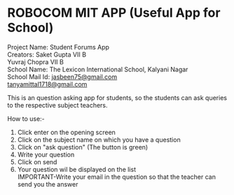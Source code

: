 # ROBOCOM MIT APP (Useful App for School)
Project Name: Student Forums App                                                                                                                                                   
Creators: Saket Gupta VII B                                                                                                                                                         
          Yuvraj Chopra VII B                                                                                                                                                       
School Name: The Lexicon International School, Kalyani Nagar                                                                                                                       
School Mail Id: jasbeen75@gmail.com                                                                                                                                                 
                tanyamittal1718@gmail.com                                                                                                                                           
                                                                                                                                                                                   
This is an question asking app for students, so the students can ask queries to the respective subject teachers.                                                                   
                                                                                                                                                                                   
How to use:-                                                                                                                                                                       
                                                                                                                                                                                   
1) Click enter on the opening screen                                                                                                                                               
2) Click on the subject name on which you have a question                                                                                                                           
3) Click on "ask question" (The button is green)                                                                                                                                   
4) Write your question                                                                                                                                                             
5) Click on send                                                                                                                                                                   
6) Your question wil be displayed on the list                                                                                                                                       
IMPORTANT-Write your email in the question so that the teacher can send you the answer
